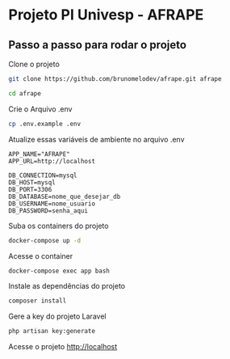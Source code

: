 # Projeto PI Univesp - AFRAPE


## Passo a passo para rodar o projeto
Clone o projeto
```sh
git clone https://github.com/brunomelodev/afrape.git afrape
```
```sh
cd afrape
```


Crie o Arquivo .env
```sh
cp .env.example .env
```


Atualize essas variáveis de ambiente no arquivo .env
```dosini
APP_NAME="AFRAPE"
APP_URL=http://localhost

DB_CONNECTION=mysql
DB_HOST=mysql
DB_PORT=3306
DB_DATABASE=nome_que_desejar_db
DB_USERNAME=nome_usuario
DB_PASSWORD=senha_aqui

```


Suba os containers do projeto
```sh
docker-compose up -d
```


Acesse o container
```sh
docker-compose exec app bash
```


Instale as dependências do projeto
```sh
composer install
```


Gere a key do projeto Laravel
```sh
php artisan key:generate
```


Acesse o projeto
[http://localhost](http://localhost)
